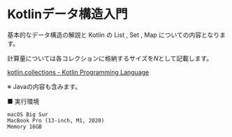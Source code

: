 # Kotlinデータ構造入門

基本的なデータ構造の解説と Kotlin の List , Set , Map についての内容となります。

計算量については各コレクションに格納するサイズを$N$として記載します。

[kotlin.collections - Kotlin Programming Language](https://kotlinlang.org/api/latest/jvm/stdlib/kotlin.collections/)

※ Javaの内容も含みます。

■ 実行環境

```
macOS Big Sur
MacBook Pro (13-inch, M1, 2020)
Memory 16GB
```



